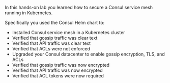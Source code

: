 In this hands-on lab you learned how to secure a Consul service mesh running in Kubernetes.

Specifically you used the Consul Helm chart to:

- Installed Consul service mesh in a Kubernetes cluster
- Verified that gossip traffic was clear text
- Verified that API traffic was clear text
- Verified that ACLs were not enforced
- Upgraded your Consul datacenter to enable gossip encryption, TLS, and ACLs
- Verified that gossip traffic was now encrypted
- Verified that API traffic was now encrypted
- Verified that ACL tokens were now required

